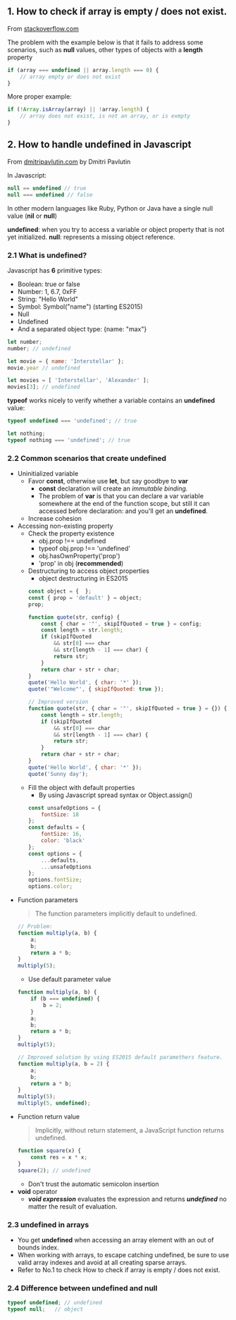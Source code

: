 ## 1. How to check if array is empty / does not exist.
From [stackoverflow.com](https://stackoverflow.com/questions/24403732/check-if-array-is-empty-does-not-exist-js)

The problem with the example below is that it fails to address some scenarios, such as **null** values, other types of objects with a **length** property
```javascript
if (array === undefined || array.length === 0) {
    // array empty or does not exist
}
```
More proper example:
```javascript
if (!Array.isArray(array) || !array.length) {
    // array does not exist, is not an array, or is exmpty
}
```





## 2. How to handle undefined in Javascript
From [dmitripavlutin.com](https://dmitripavlutin.com/7-tips-to-handle-undefined-in-javascript/) by Dmitri Pavlutin

In Javascript:
```javascript
null == undefined // true
null === undefined // false
```
In other modern languages like Ruby, Python or Java have a single null value (**nil** or **null**)

**undefined**: when you try to access a variable or object property that is not yet initialized.
**null**: represents a missing object reference.

### 2.1 What is undefined?
 Javascript has **6** primitive types:
   - Boolean: true or false
   - Number: 1, 6.7, 0xFF
   - String: "Hello World"
   - Symbol: Symbol("name") (starting ES2015)
   - Null
   - Undefined
 - And a separated object type: {name: "max"}


```javascript
let number;
number; // undefined

let movie = { name: 'Interstellar' };
movie.year // undefined

let movies = [ 'Interstellar', 'Alexander' ];
movies[3]; // undefined
``` 
**typeof** works nicely to verify whether a variable contains an **undefined** value:
```javascript
typeof undefined === 'undefined'; // true

let nothing;
typeof nothing === 'undefined'; // true
```
### 2.2 Common scenarios that create **undefined**
- Uninitialized variable
    - Favor **const**, otherwise use **let**, but say goodbye to **var**
        - **const** declaration will create an *immutable binding.*
        - The problem of **var** is that you can declare a var variable somewhere at the end of the function scope, but still it can accessed before declaration: and you'll get an **undefined**.
    - Increase cohesion
- Accessing non-existing property
    - Check the property existence
        - obj.prop !== undefined
        - typeof obj.prop !== 'undefined'
        - obj.hasOwnProperty('prop')
        - 'prop' in obj (**recommended**)
    - Destructuring to access object properties
        - object destructuring in ES2015
        ```javascript
        const object = {  };  
        const { prop = 'default' } = object;  
        prop; 
        ```
        ```js
        function quote(str, config) {  
            const { char = '"', skipIfQuoted = true } = config;
            const length = str.length;
            if (skipIfQuoted
                && str[0] === char
                && str[length - 1] === char) {
                return str;
            }
            return char + str + char;
        }
        quote('Hello World', { char: '*' });        
        quote('"Welcome"', { skipIfQuoted: true });

        // Improved version
        function quote(str, { char = '"', skipIfQuoted = true } = {}) {  
            const length = str.length;
            if (skipIfQuoted
                && str[0] === char
                && str[length - 1] === char) {
                return str;
            }
            return char + str + char;
        }
        quote('Hello World', { char: '*' }); 
        quote('Sunny day');       
        ```
    - Fill the object with default properties
        - By using Javascript spread syntax or Object.assign()
        ```js
        const unsafeOptions = {  
            fontSize: 18
        };
        const defaults = {  
            fontSize: 16,
            color: 'black'
        };
        const options = {  
            ...defaults,
            ...unsafeOptions
        };
        options.fontSize; 
        options.color;    
        ```
- Function parameters
    > The function parameters implicitly default to undefined.
    ```js
    // Problem:
    function multiply(a, b) {  
        a; 
        b; 
        return a * b;
    }
    multiply(5); 
    ```
    - Use default parameter value
    ```js
    function multiply(a, b) {  
        if (b === undefined) {
            b = 2;
        }
        a; 
        b; 
        return a * b;
    }
    multiply(5); 

    // Improved solution by using ES2015 default paramethers feature.
    function multiply(a, b = 2) {  
        a; 
        b; 
        return a * b;
    }
    multiply(5);            
    multiply(5, undefined); 
    ```
- Function return value
    > Implicitly, without return statement, a JavaScript function returns undefined.
    ```js
    function square(x) {  
        const res = x * x;
    }
    square(2); // undefined
    ```
    - Don't trust the automatic semicolon insertion
- **void** operator
    - ***void expression*** evaluates the expression and returns ***undefined*** no matter the result of evaluation.

### 2.3 **undefined** in arrays
*  You get **undefined** when accessing an array element with an out of bounds index.
* When working with arrays, to escape catching undefined, be sure to use valid array indexes and avoid at all creating sparse arrays.
* Refer to No.1 to check How to check if array is empty / does not exist.

### 2.4 Difference between **undefined** and **null**
```js
typeof undefined; // undefined
typeof null;   // object
```